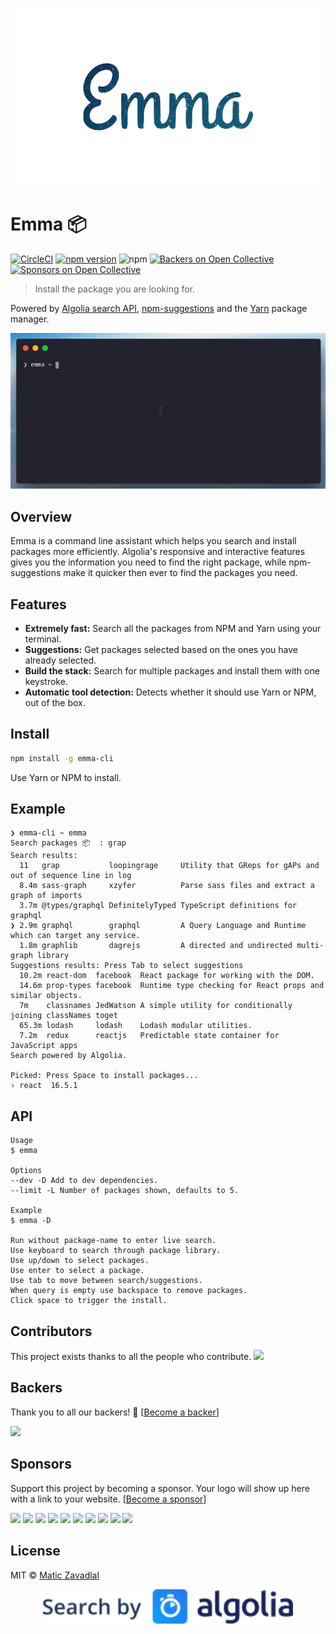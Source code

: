 <p align="center"><img src="media/emma.png" width="800" /></p>

# Emma 📦

[![CircleCI](https://circleci.com/gh/maticzav/emma-cli.svg?style=shield)](https://circleci.com/gh/maticzav/emma-cli)
[![npm version](https://badge.fury.io/js/emma-cli.svg)](https://badge.fury.io/js/emma-cli)
![npm](https://img.shields.io/npm/dt/emma-cli.svg)
[![Backers on Open Collective](https://opencollective.com/emma-cli/backers/badge.svg)](#backers) [![Sponsors on Open Collective](https://opencollective.com/emma-cli/sponsors/badge.svg)](#sponsors)

> Install the package you are looking for.

Powered by [Algolia search API](https://www.algolia.com/), [npm-suggestions](https://github.com/JureSotosek/npm-suggestions) and the [Yarn](http://yarnpkg.com/) package manager.

<p align="center"><img src="media/example.gif" width="620" /></p>

## Overview

Emma is a command line assistant which helps you search and install packages more efficiently. Algolia's responsive and interactive features gives you the information you need to find the right package, while npm-suggestions make it quicker then ever to find the packages you need.

## Features

- **Extremely fast:** Search all the packages from NPM and Yarn using your terminal.
- **Suggestions:** Get packages selected based on the ones you have already selected.
- **Build the stack:** Search for multiple packages and install them with one keystroke.
- **Automatic tool detection:** Detects whether it should use Yarn or NPM, out of the box.

## Install

```bash
npm install -g emma-cli
```

Use Yarn or NPM to install.

## Example

```
❯ emma-cli ~ emma
Search packages 📦  : grap
Search results:
  11   grap           loopingrage     Utility that GReps for gAPs and out of sequence line in log
  8.4m sass-graph     xzyfer          Parse sass files and extract a graph of imports
  3.7m @types/graphql DefinitelyTyped TypeScript definitions for graphql
❯ 2.9m graphql        graphql         A Query Language and Runtime which can target any service.
  1.8m graphlib       dagrejs         A directed and undirected multi-graph library
Suggestions results: Press Tab to select suggestions
  10.2m react-dom  facebook  React package for working with the DOM.
  14.6m prop-types facebook  Runtime type checking for React props and similar objects.
  7m    classnames JedWatson A simple utility for conditionally joining classNames toget
  65.3m lodash     lodash    Lodash modular utilities.
  7.2m  redux      reactjs   Predictable state container for JavaScript apps
Search powered by Algolia.

Picked: Press Space to install packages...
› react  16.5.1
```

## API

```
Usage
$ emma

Options
--dev -D Add to dev dependencies.
--limit -L Number of packages shown, defaults to 5.

Example
$ emma -D

Run without package-name to enter live search.
Use keyboard to search through package library.
Use up/down to select packages.
Use enter to select a package.
Use tab to move between search/suggestions.
When query is empty use backspace to remove packages.
Click space to trigger the install.
```

## Contributors

This project exists thanks to all the people who contribute.
<a href="graphs/contributors"><img src="https://opencollective.com/emma-cli/contributors.svg?width=890&button=false" /></a>

## Backers

Thank you to all our backers! 🙏 [[Become a backer](https://opencollective.com/emma-cli#backer)]

<a href="https://opencollective.com/emma-cli#backers" target="_blank"><img src="https://opencollective.com/emma-cli/backers.svg?width=890"></a>

## Sponsors

Support this project by becoming a sponsor. Your logo will show up here with a link to your website. [[Become a sponsor](https://opencollective.com/emma-cli#sponsor)]

<a href="https://opencollective.com/emma-cli/sponsor/0/website" target="_blank"><img src="https://opencollective.com/emma-cli/sponsor/0/avatar.svg"></a>
<a href="https://opencollective.com/emma-cli/sponsor/1/website" target="_blank"><img src="https://opencollective.com/emma-cli/sponsor/1/avatar.svg"></a>
<a href="https://opencollective.com/emma-cli/sponsor/2/website" target="_blank"><img src="https://opencollective.com/emma-cli/sponsor/2/avatar.svg"></a>
<a href="https://opencollective.com/emma-cli/sponsor/3/website" target="_blank"><img src="https://opencollective.com/emma-cli/sponsor/3/avatar.svg"></a>
<a href="https://opencollective.com/emma-cli/sponsor/4/website" target="_blank"><img src="https://opencollective.com/emma-cli/sponsor/4/avatar.svg"></a>
<a href="https://opencollective.com/emma-cli/sponsor/5/website" target="_blank"><img src="https://opencollective.com/emma-cli/sponsor/5/avatar.svg"></a>
<a href="https://opencollective.com/emma-cli/sponsor/6/website" target="_blank"><img src="https://opencollective.com/emma-cli/sponsor/6/avatar.svg"></a>
<a href="https://opencollective.com/emma-cli/sponsor/7/website" target="_blank"><img src="https://opencollective.com/emma-cli/sponsor/7/avatar.svg"></a>
<a href="https://opencollective.com/emma-cli/sponsor/8/website" target="_blank"><img src="https://opencollective.com/emma-cli/sponsor/8/avatar.svg"></a>
<a href="https://opencollective.com/emma-cli/sponsor/9/website" target="_blank"><img src="https://opencollective.com/emma-cli/sponsor/9/avatar.svg"></a>

## License

MIT © [Matic Zavadlal](https://github.com/maticzav)

<p align="center"><a href="https://www.algolia.com"><img src="media/algolia.svg" width="400" /></a></p>
